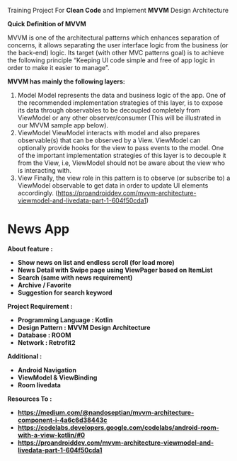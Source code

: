 Training Project For <b>Clean Code</b> and Implement <b>MVVM</b> Design Architecture

<b>Quick Definition of MVVM</b>

MVVM is one of the architectural patterns which enhances separation of concerns, it allows separating the user interface logic from the business (or the back-end) logic. Its target (with other MVC patterns goal) is to achieve the following principle “Keeping UI code simple and free of app logic in order to make it easier to manage”.

<b>MVVM has mainly the following layers:</b>
1. Model
Model represents the data and business logic of the app. One of the recommended implementation strategies of this layer, is to expose its data through observables to be decoupled completely from ViewModel or any other observer/consumer (This will be illustrated in our MVVM sample app below).
2. ViewModel
ViewModel interacts with model and also prepares observable(s) that can be observed by a View. ViewModel can optionally provide hooks for the view to pass events to the model.
One of the important implementation strategies of this layer is to decouple it from the View, i.e, ViewModel should not be aware about the view who is interacting with.
3. View
Finally, the view role in this pattern is to observe (or subscribe to) a ViewModel observable to get data in order to update UI elements accordingly. (https://proandroiddev.com/mvvm-architecture-viewmodel-and-livedata-part-1-604f50cda1)


<h1><b>News App<b></h1>

About feature : 
- Show news on list and endless scroll (for load more)
- News Detail with Swipe page using ViewPager based on ItemList
- Search (same with news requirement)
- Archive / Favorite
- Suggestion for search keyword

Project Requirement : 
- Programming Language : Kotlin
- Design Pattern : MVVM Design Architecture
- Database : ROOM 
- Network : Retrofit2

Additional : 
- Android Navigation
- ViewModel & ViewBinding
- Room livedata

Resources To : 
- https://medium.com/@nandoseptian/mvvm-architecture-component-i-4a6c6d38443c
- https://codelabs.developers.google.com/codelabs/android-room-with-a-view-kotlin/#0
- https://proandroiddev.com/mvvm-architecture-viewmodel-and-livedata-part-1-604f50cda1

